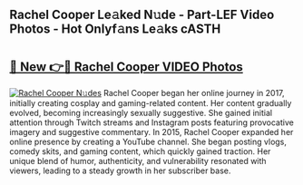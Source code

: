 ## Rachel Cooper Le𝚊ked N𝚞de - Part-LEF Video Photos - Hot Onlyf𝚊ns Le𝚊ks cASTH

# <h2><a href="http://ac54499.deff.icu/?id=Rachel+Cooper">🔗 New 👉🔴 Rachel Cooper VIDEO Photos</a></h2>

[![Rachel Cooper N𝚞des](https://i.imgur.com/rIISA9y.gif)](http://ac54499.deff.icu/?id=Rachel+Cooper)
Rachel Cooper began her online journey in 2017, initially creating cosplay and gaming-related content. Her content gradually evolved, becoming increasingly sexually suggestive. She gained initial attention through Twitch streams and Instagram posts featuring provocative imagery and suggestive commentary. In 2015, Rachel Cooper expanded her online presence by creating a YouTube channel. She began posting vlogs, comedy skits, and gaming content, which quickly gained traction. Her unique blend of humor, authenticity, and vulnerability resonated with viewers, leading to a steady growth in her subscriber base.
